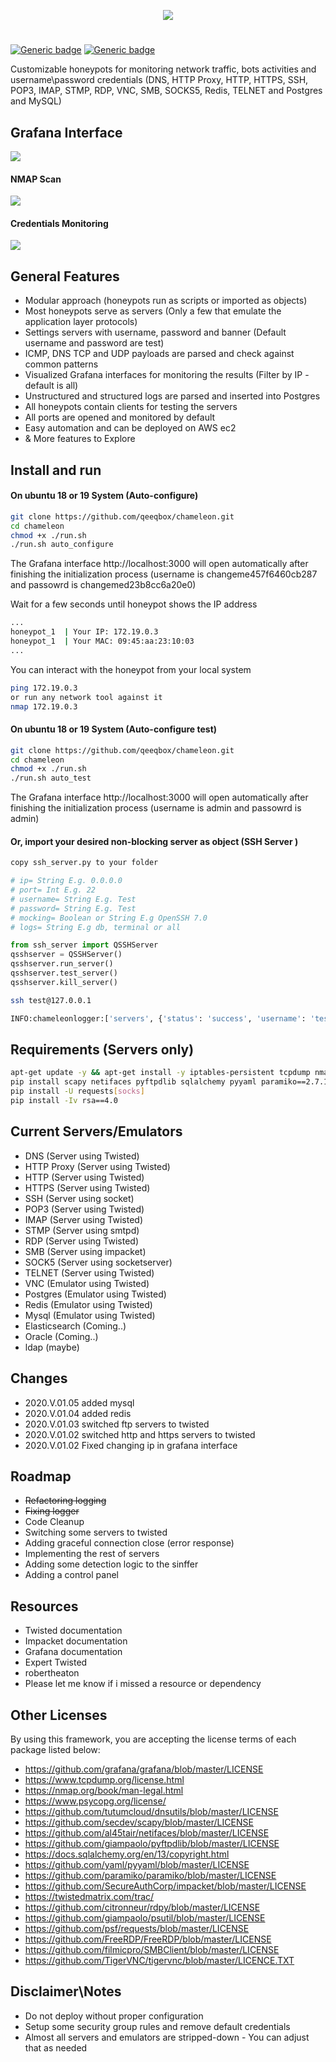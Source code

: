 <p align="center"> <img src="https://raw.githubusercontent.com/qeeqbox/chameleon/master/readme/chameleonlogo.png"></p>

#
[![Generic badge](https://img.shields.io/badge/dynamic/json.svg?url=https://raw.githubusercontent.com/qeeqbox/chameleon/master/info&label=version&query=$.version&colorB=blue)](https://github.com/qeeqbox/chameleon/blob/master/changes.md) [![Generic badge](https://img.shields.io/badge/dynamic/json.svg?url=https://raw.githubusercontent.com/qeeqbox/chameleon/master/info&label=docker-compose&query=$.dockercompose&colorB=green)](https://github.com/qeeqbox/chameleon/blob/master/changes.md)

Customizable honeypots for monitoring network traffic, bots activities and username\password credentials (DNS, HTTP Proxy, HTTP, HTTPS, SSH, POP3, IMAP, STMP, RDP, VNC, SMB, SOCKS5, Redis, TELNET and Postgres and MySQL)

## Grafana Interface
<img src="https://raw.githubusercontent.com/qeeqbox/chameleon/master/readme/intro.png" style="max-width:768px"/>

#### NMAP Scan
<img src="https://raw.githubusercontent.com/qeeqbox/chameleon/master/readme/nmap_scan.png" style="max-width:768px"/>

#### Credentials Monitoring
<img src="https://raw.githubusercontent.com/qeeqbox/chameleon/master/readme/creds_monitoring.png" style="max-width:768px"/>

## General Features
- Modular approach (honeypots run as scripts or imported as objects)
- Most honeypots serve as servers (Only a few that emulate the application layer protocols)
- Settings servers with username, password and banner (Default username and password are test)
- ICMP, DNS TCP and UDP payloads are parsed and check against common patterns
- Visualized Grafana interfaces for monitoring the results (Filter by IP - default is all)
- Unstructured and structured logs are parsed and inserted into Postgres
- All honeypots contain clients for testing the servers
- All ports are opened and monitored by default
- Easy automation and can be deployed on AWS ec2
- & More features to Explore

## Install and run
#### On ubuntu 18 or 19 System (Auto-configure)
```bash
git clone https://github.com/qeeqbox/chameleon.git
cd chameleon
chmod +x ./run.sh
./run.sh auto_configure
```
The Grafana interface http://localhost:3000 will open automatically after finishing the initialization process (username is changeme457f6460cb287 and passowrd is changemed23b8cc6a20e0)

Wait for a few seconds until honeypot shows the IP address
```bash
...
honeypot_1  | Your IP: 172.19.0.3
honeypot_1  | Your MAC: 09:45:aa:23:10:03
...
```
You can interact with the honeypot from your local system
```bash
ping 172.19.0.3
or run any network tool against it
nmap 172.19.0.3
```

#### On ubuntu 18 or 19 System (Auto-configure test)
```bash
git clone https://github.com/qeeqbox/chameleon.git
cd chameleon
chmod +x ./run.sh
./run.sh auto_test
```
The Grafana interface http://localhost:3000 will open automatically after finishing the initialization process (username is admin and passowrd is admin)

#### Or, import your desired non-blocking server as object (SSH Server )
```bash
copy ssh_server.py to your folder
```
```python
# ip= String E.g. 0.0.0.0
# port= Int E.g. 22
# username= String E.g. Test
# password= String E.g. Test
# mocking= Boolean or String E.g OpenSSH 7.0
# logs= String E.g db, terminal or all

from ssh_server import QSSHServer
qsshserver = QSSHServer()
qsshserver.run_server()
qsshserver.test_server()
qsshserver.kill_server()
```
``` bash
ssh test@127.0.0.1
```
``` bash
INFO:chameleonlogger:['servers', {'status': 'success', 'username': 'test', 'ip': '127.0.0.1', 'server': 'ssh_server', 'action': 'login', 'password': 'test', 'port': 38696}]
```

## Requirements (Servers only)
```bash
apt-get update -y && apt-get install -y iptables-persistent tcpdump nmap iputils-ping python python-pip python-psycopg2 lsof psmisc dnsutils
pip install scapy netifaces pyftpdlib sqlalchemy pyyaml paramiko==2.7.1 impacket twisted rdpy==1.3.2 psutil requests
pip install -U requests[socks]
pip install -Iv rsa==4.0
```

## Current Servers/Emulators
- DNS (Server using Twisted)
- HTTP Proxy (Server using Twisted)
- HTTP (Server using Twisted)
- HTTPS (Server using Twisted)
- SSH (Server using socket)
- POP3 (Server using Twisted)
- IMAP (Server using Twisted)
- STMP (Server using smtpd)
- RDP (Server using Twisted)
- SMB (Server using impacket)
- SOCK5 (Server using socketserver)
- TELNET (Server using Twisted)
- VNC (Emulator using Twisted)
- Postgres (Emulator using Twisted)
- Redis (Emulator using Twisted)
- Mysql (Emulator using Twisted)
- Elasticsearch (Coming..)
- Oracle (Coming..)
- ldap (maybe)

## Changes
- 2020.V.01.05 added mysql
- 2020.V.01.04 added redis
- 2020.V.01.03 switched ftp servers to twisted
- 2020.V.01.02 switched http and https servers to twisted
- 2020.V.01.02 Fixed changing ip in grafana interface

## Roadmap
- ~~Refactoring logging~~
- ~~Fixing logger~~
- Code Cleanup
- Switching some servers to twisted 
- Adding graceful connection close (error response)
- Implementing the rest of servers
- Adding some detection logic to the sinffer
- Adding a control panel

## Resources
- Twisted documentation
- Impacket documentation
- Grafana documentation
- Expert Twisted
- robertheaton
- Please let me know if i missed a resource or dependency

## Other Licenses
By using this framework, you are accepting the license terms of each package listed below:
- https://github.com/grafana/grafana/blob/master/LICENSE
- https://www.tcpdump.org/license.html
- https://nmap.org/book/man-legal.html
- https://www.psycopg.org/license/
- https://github.com/tutumcloud/dnsutils/blob/master/LICENSE
- https://github.com/secdev/scapy/blob/master/LICENSE
- https://github.com/al45tair/netifaces/blob/master/LICENSE
- https://github.com/giampaolo/pyftpdlib/blob/master/LICENSE
- https://docs.sqlalchemy.org/en/13/copyright.html
- https://github.com/yaml/pyyaml/blob/master/LICENSE
- https://github.com/paramiko/paramiko/blob/master/LICENSE
- https://github.com/SecureAuthCorp/impacket/blob/master/LICENSE
- https://twistedmatrix.com/trac/
- https://github.com/citronneur/rdpy/blob/master/LICENSE
- https://github.com/giampaolo/psutil/blob/master/LICENSE
- https://github.com/psf/requests/blob/master/LICENSE
- https://github.com/FreeRDP/FreeRDP/blob/master/LICENSE
- https://github.com/filmicpro/SMBClient/blob/master/LICENSE
- https://github.com/TigerVNC/tigervnc/blob/master/LICENCE.TXT

## Disclaimer\Notes
- Do not deploy without proper configuration
- Setup some security group rules and remove default credentials
- Almost all servers and emulators are stripped-down - You can adjust that as needed
